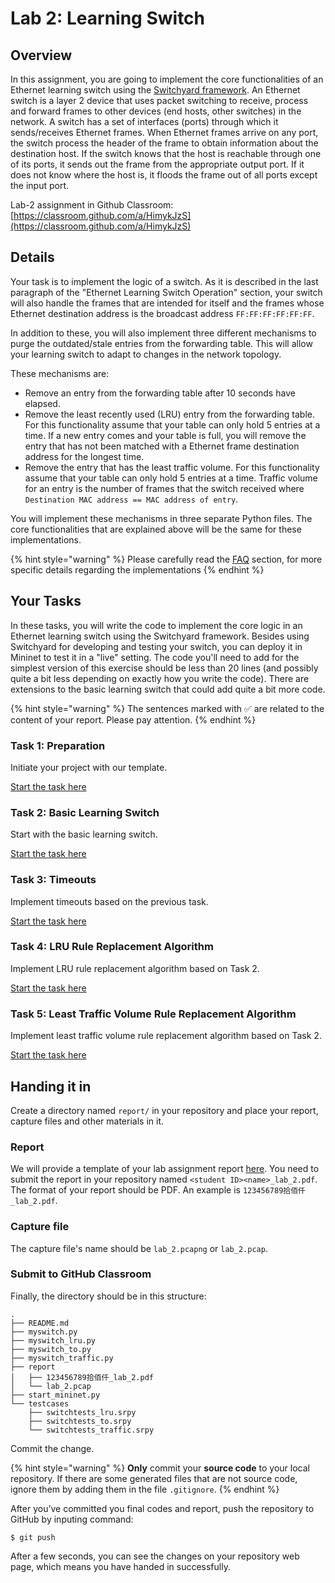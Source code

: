 # Lab 2: Learning Switch

## Overview

In this assignment, you are going to implement the core functionalities of an Ethernet learning switch using the [Switchyard framework](https://gitee.com/pavinberg/switchyard). An Ethernet switch is a layer 2 device that uses packet switching to receive, process and forward frames to other devices \(end hosts, other switches\) in the network. A switch has a set of interfaces \(ports\) through which it sends/receives Ethernet frames. When Ethernet frames arrive on any port, the switch process the header of the frame to obtain information about the destination host. If the switch knows that the host is reachable through one of its ports, it sends out the frame from the appropriate output port. If it does not know where the host is, it floods the frame out of all ports except the input port.

Lab-2 assignment in Github Classroom: [https://classroom.github.com/a/HimykJzS](https://classroom.github.com/a/HimykJzS)

## Details

Your task is to implement the logic of a switch. As it is described in the last paragraph of the "Ethernet Learning Switch Operation" section, your switch will also handle the frames that are intended for itself and the frames whose Ethernet destination address is the broadcast address `FF:FF:FF:FF:FF:FF`.

In addition to these, you will also implement three different mechanisms to purge the outdated/stale entries from the forwarding table. This will allow your learning switch to adapt to changes in the network topology.

These mechanisms are:

* Remove an entry from the forwarding table after 10 seconds have elapsed.
* Remove the least recently used \(LRU\) entry from the forwarding table. For this functionality assume that your table can only hold 5 entries at a time. If a new entry comes and your table is full, you will remove the entry that has not been matched with a Ethernet frame destination address for the longest time.
* Remove the entry that has the least traffic volume. For this functionality assume that your table can only hold 5 entries at a time. Traffic volume for an entry is the number of frames that the switch received where `Destination MAC address == MAC address of entry`.

You will implement these mechanisms in three separate Python files. The core functionalities that are explained above will be the same for these implementations.

{% hint style="warning" %}
Please carefully read the [FAQ](faq.md) section, for more specific details regarding the implementations
{% endhint %}

## Your Tasks

In these tasks, you will write the code to implement the core logic in an Ethernet learning switch using the Switchyard framework. Besides using Switchyard for developing and testing your switch, you can deploy it in Mininet to test it in a "live" setting. The code you'll need to add for the simplest version of this exercise should be less than 20 lines \(and possibly quite a bit less depending on exactly how you write the code\). There are extensions to the basic learning switch that could add quite a bit more code.

{% hint style="warning" %}
The sentences marked with ✅ are related to the content of your report. Please pay attention.
{% endhint %}

### Task 1: Preparation

Initiate your project with our template.

[Start the task here](preparation.md)

### Task 2: Basic Learning Switch

Start with the basic learning switch.

[Start the task here](basic-switch.md)

### Task 3: Timeouts

Implement timeouts based on the previous task.

[Start the task here](timeouts.md)

### Task 4: LRU Rule Replacement Algorithm

Implement LRU rule replacement algorithm based on Task 2.

[Start the task here](lru.md)

### Task 5: Least Traffic Volume Rule Replacement Algorithm

Implement least traffic volume rule replacement algorithm based on Task 2.

[Start the task here](ltv.md)

## Handing it in

Create a directory named `report/` in your repository and place your report, capture files and other materials in it.

### Report

We will provide a template of your lab assignment report [here](https://box.nju.edu.cn/d/f334d2c3bd4446b68003/). You need to submit the report in your repository named `<student ID><name>_lab_2.pdf`. The format of your report should be PDF. An example is `123456789拾佰仟_lab_2.pdf`.

### Capture file

The capture file's name should be `lab_2.pcapng` or `lab_2.pcap`.

### Submit to GitHub Classroom

Finally, the directory should be in this structure:

```text
.
├── README.md
├── myswitch.py
├── myswitch_lru.py
├── myswitch_to.py
├── myswitch_traffic.py
├── report
│   ├── 123456789拾佰仟_lab_2.pdf
│   └── lab_2.pcap
├── start_mininet.py
└── testcases
    ├── switchtests_lru.srpy
    ├── switchtests_to.srpy
    └── switchtests_traffic.srpy
```

Commit the change.

{% hint style="warning" %}
**Only** commit your **source code** to your local repository. If there are some generated files that are not source code, ignore them by adding them in the file `.gitignore`.
{% endhint %}

After you’ve committed you final codes and report, push the repository to GitHub by inputing command:

```text
$ git push
```

After a few seconds, you can see the changes on your repository web page, which means you have handed in successfully.

